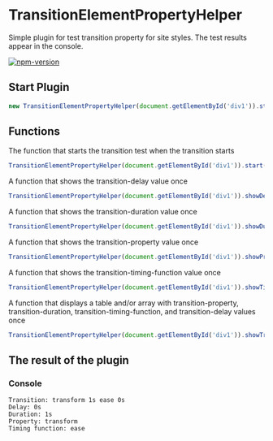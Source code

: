 # TransitionElementPropertyHelper
Simple plugin for test transition property for site styles. The test results appear in the console.

[![npm-version](https://img.shields.io/npm/v/transition-element-property-helper)](https://www.npmjs.com/package/transition-element-property-helper)


## Start Plugin

```javascript
new TransitionElementPropertyHelper(document.getElementById('div1')).start();
```

## Functions

The function that starts the transition test when the transition starts

```javascript
TransitionElementPropertyHelper(document.getElementById('div1')).start();
```

A function that shows the transition-delay value once

```javascript
TransitionElementPropertyHelper(document.getElementById('div1')).showDelay();
```

A function that shows the transition-duration value once

```javascript
TransitionElementPropertyHelper(document.getElementById('div1')).showDuration();
```

A function that shows the transition-property value once

```javascript
TransitionElementPropertyHelper(document.getElementById('div1')).showProperty();
```


A function that shows the transition-timing-function value once

```javascript
TransitionElementPropertyHelper(document.getElementById('div1')).showTimingFunction();
```

A function that displays a table and/or array with transition-property,
transition-duration, transition-timing-function, and transition-delay values once

```javascript
TransitionElementPropertyHelper(document.getElementById('div1')).showTransitionTable();
```

## The result of the plugin
### Console
```
Transition: transform 1s ease 0s
Delay: 0s
Duration: 1s
Property: transform
Timing function: ease
```
